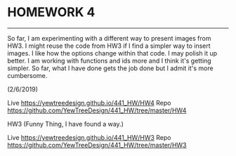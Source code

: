 <h1> HOMEWORK 4 </h1>
<hr>
So far, I am experimenting with a different way to present images from HW3. I might reuse the code from HW3 if I find a simpler way to insert images. I like how the options change within that code. I may polish it up better.
I am working with functions and ids more and I think it's getting simpler.
So far, what I have done gets the job done but I admit it's more cumbersome.

(2/6/2019)

Live https://yewtreedesign.github.io/441_HW/HW4
Repo https://github.com/YewTreeDesign/441_HW/tree/master/HW4

HW3 (Funny Thing, I have found a way.)

Live https://yewtreedesign.github.io/441_HW/HW3
Repo https://github.com/YewTreeDesign/441_HW/tree/master/HW3
